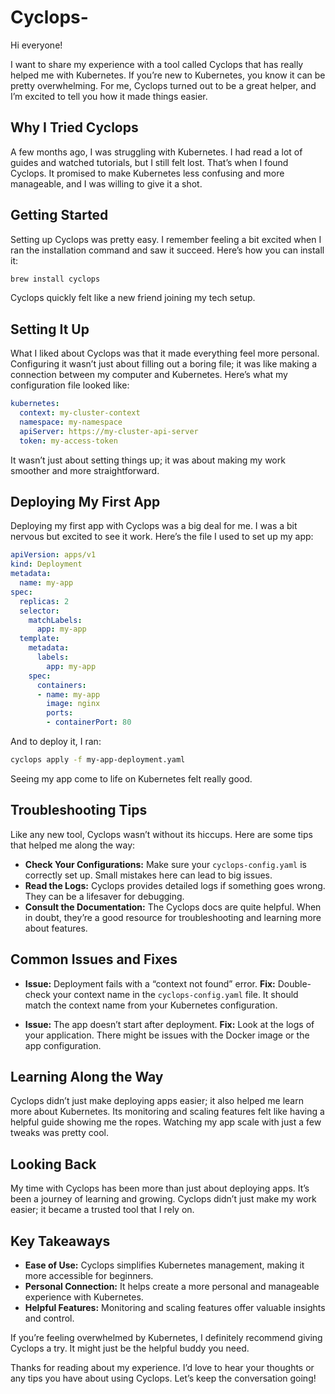 # Cyclops-

Hi everyone!

I want to share my experience with a tool called Cyclops that has really helped me with Kubernetes. If you’re new to Kubernetes, you know it can be pretty overwhelming. For me, Cyclops turned out to be a great helper, and I’m excited to tell you how it made things easier.

## Why I Tried Cyclops

A few months ago, I was struggling with Kubernetes. I had read a lot of guides and watched tutorials, but I still felt lost. That’s when I found Cyclops. It promised to make Kubernetes less confusing and more manageable, and I was willing to give it a shot.

## Getting Started

Setting up Cyclops was pretty easy. I remember feeling a bit excited when I ran the installation command and saw it succeed. Here’s how you can install it:

```bash
brew install cyclops
```

Cyclops quickly felt like a new friend joining my tech setup.

## Setting It Up

What I liked about Cyclops was that it made everything feel more personal. Configuring it wasn’t just about filling out a boring file; it was like making a connection between my computer and Kubernetes. Here’s what my configuration file looked like:

```yaml
kubernetes:
  context: my-cluster-context
  namespace: my-namespace
  apiServer: https://my-cluster-api-server
  token: my-access-token
```

It wasn’t just about setting things up; it was about making my work smoother and more straightforward.

## Deploying My First App

Deploying my first app with Cyclops was a big deal for me. I was a bit nervous but excited to see it work. Here’s the file I used to set up my app:

```yaml
apiVersion: apps/v1
kind: Deployment
metadata:
  name: my-app
spec:
  replicas: 2
  selector:
    matchLabels:
      app: my-app
  template:
    metadata:
      labels:
        app: my-app
    spec:
      containers:
      - name: my-app
        image: nginx
        ports:
        - containerPort: 80
```

And to deploy it, I ran:

```bash
cyclops apply -f my-app-deployment.yaml
```

Seeing my app come to life on Kubernetes felt really good.

## Troubleshooting Tips

Like any new tool, Cyclops wasn’t without its hiccups. Here are some tips that helped me along the way:

- **Check Your Configurations:** Make sure your `cyclops-config.yaml` is correctly set up. Small mistakes here can lead to big issues.
- **Read the Logs:** Cyclops provides detailed logs if something goes wrong. They can be a lifesaver for debugging.
- **Consult the Documentation:** The Cyclops docs are quite helpful. When in doubt, they’re a good resource for troubleshooting and learning more about features.

## Common Issues and Fixes

- **Issue:** Deployment fails with a “context not found” error.
  **Fix:** Double-check your context name in the `cyclops-config.yaml` file. It should match the context name from your Kubernetes configuration.

- **Issue:** The app doesn’t start after deployment.
  **Fix:** Look at the logs of your application. There might be issues with the Docker image or the app configuration.

## Learning Along the Way

Cyclops didn’t just make deploying apps easier; it also helped me learn more about Kubernetes. Its monitoring and scaling features felt like having a helpful guide showing me the ropes. Watching my app scale with just a few tweaks was pretty cool.

## Looking Back

My time with Cyclops has been more than just about deploying apps. It’s been a journey of learning and growing. Cyclops didn’t just make my work easier; it became a trusted tool that I rely on.

## Key Takeaways

- **Ease of Use:** Cyclops simplifies Kubernetes management, making it more accessible for beginners.
- **Personal Connection:** It helps create a more personal and manageable experience with Kubernetes.
- **Helpful Features:** Monitoring and scaling features offer valuable insights and control.

If you’re feeling overwhelmed by Kubernetes, I definitely recommend giving Cyclops a try. It might just be the helpful buddy you need.

Thanks for reading about my experience. I’d love to hear your thoughts or any tips you have about using Cyclops. Let’s keep the conversation going!

